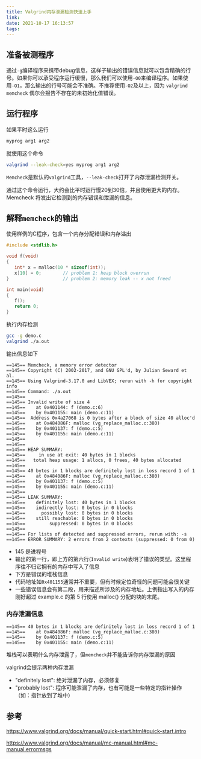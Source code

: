 ```yaml
---
title: Valgrind内存泄漏检测快速上手
link:
date: 2021-10-17 16:13:57
tags:
---
```


## 准备被测程序

通过`-g`编译程序来携带debug信息，这样子输出的错误信息就可以包含精确的行号。如果你可以承受程序运行缓慢，那么我们可以使用`-O0`来编译程序。如果使用`-O1`，那么输出的行号可能会不准确。不推荐使用`-O2`及以上，因为 `valgrind memcheck` 偶尔会报告不存在的未初始化值错误。

## 运行程序

如果平时这么运行

```bash
myprog arg1 arg2
```

就使用这个命令

```bash
valgrind --leak-check=yes myprog arg1 arg2
```

`Memcheck`是默认的`valgrind`工具，`--leak-check`打开了内存泄漏检测开关。

通过这个命令运行，大约会比平时运行慢20到30倍，并且使用更大的内存。Memcheck 将发出它检测到的内存错误和泄漏的信息。

## 解释`memcheck`的输出

使用样例的C程序，包含一个内存分配错误和内存溢出

```c
#include <stdlib.h>

void f(void)
{
   int* x = malloc(10 * sizeof(int));
   x[10] = 0;        // problem 1: heap block overrun
}                    // problem 2: memory leak -- x not freed

int main(void)
{
   f();
   return 0;
}
```

执行内存检测

```bash
gcc -g demo.c
valgrind ./a.out
```

输出信息如下

```
==145== Memcheck, a memory error detector
==145== Copyright (C) 2002-2017, and GNU GPL'd, by Julian Seward et al.
==145== Using Valgrind-3.17.0 and LibVEX; rerun with -h for copyright info
==145== Command: ./a.out
==145==
==145== Invalid write of size 4
==145==    at 0x401144: f (demo.c:6)
==145==    by 0x401155: main (demo.c:11)
==145==  Address 0x4a27068 is 0 bytes after a block of size 40 alloc'd
==145==    at 0x484086F: malloc (vg_replace_malloc.c:380)
==145==    by 0x401137: f (demo.c:5)
==145==    by 0x401155: main (demo.c:11)
==145==
==145==
==145== HEAP SUMMARY:
==145==     in use at exit: 40 bytes in 1 blocks
==145==   total heap usage: 1 allocs, 0 frees, 40 bytes allocated
==145==
==145== 40 bytes in 1 blocks are definitely lost in loss record 1 of 1
==145==    at 0x484086F: malloc (vg_replace_malloc.c:380)
==145==    by 0x401137: f (demo.c:5)
==145==    by 0x401155: main (demo.c:11)
==145==
==145== LEAK SUMMARY:
==145==    definitely lost: 40 bytes in 1 blocks
==145==    indirectly lost: 0 bytes in 0 blocks
==145==      possibly lost: 0 bytes in 0 blocks
==145==    still reachable: 0 bytes in 0 blocks
==145==         suppressed: 0 bytes in 0 blocks
==145==
==145== For lists of detected and suppressed errors, rerun with: -s
==145== ERROR SUMMARY: 2 errors from 2 contexts (suppressed: 0 from 0)
```

- 145 是进程号
- 输出的第一行，即上方的第六行(`Invalid write`)表明了错误的类型。这里程序往不归它拥有的内存中写入了信息
- 下方是错误的堆栈信息
- 代码地址如`0x401155`通常并不重要，但有时候定位奇怪的问题可能会很关键
- 一些错误信息会有第二段，用来描述所涉及的内存地址。上例指出写入的内存刚好超过 example.c 的第 5 行使用 malloc() 分配的块的末尾。

### 内存泄漏信息

```
==145== 40 bytes in 1 blocks are definitely lost in loss record 1 of 1
==145==    at 0x484086F: malloc (vg_replace_malloc.c:380)
==145==    by 0x401137: f (demo.c:5)
==145==    by 0x401155: main (demo.c:11)
```

堆栈可以表明什么内存泄露了，但`memcheck`并不能告诉你内存泄漏的原因

valgrind会提示两种内存泄漏

- "definitely lost": 绝对泄漏了内存，必须修复
- "probably lost":  程序可能泄漏了内存，也有可能是一些特定的指针操作（如：指针放到了堆中）

## 参考

https://www.valgrind.org/docs/manual/quick-start.html#quick-start.intro

https://www.valgrind.org/docs/manual/mc-manual.html#mc-manual.errormsgs
